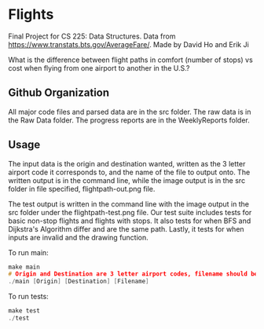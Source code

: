 # Flights

Final Project for CS 225: Data Structures. Data from https://www.transtats.bts.gov/AverageFare/. Made by David Ho and Erik Ji

What is the difference between flight paths in comfort (number of stops) vs cost when flying from one airport to another in the U.S.?

## Github Organization

All major code files and parsed data are in the src folder. The raw data is in the Raw Data folder. The progress reports are in the WeeklyReports folder.

## Usage

The input data is the origin and destination wanted, written as the 3 letter airport code it corresponds to, and the name of the file to output onto. The written output is in the command line, while the image output is in the src folder in file specified, flightpath-out.png file.

The test output is written in the command line with the image output in the src folder under the flightpath-test.png file. Our test suite includes tests for basic non-stop flights and flights with stops. It also tests for when BFS and Dijkstra's Algorithm differ and are the same path. Lastly, it tests for when inputs are invalid and the drawing function.

To run main:
```C++
make main
# Origin and Destination are 3 letter airport codes, filename should be flightpath-out.png
./main [Origin] [Destination] [Filename]
```

To run tests:
```C++
make test
./test
```
